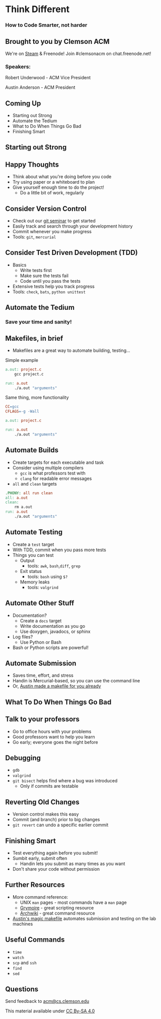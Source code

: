 # Think Different
### How to Code Smarter, not harder


## Brought to you by Clemson ACM

We're on [Steam](http://steamcommunity.com/groups/clemsonacm) &
Freenode! Join #clemsonacm on chat.freenode.net!

### Speakers:

Robert Underwood - ACM Vice President

Austin Anderson - ACM President


## Coming Up

- Starting out Strong
- Automate the Tedium
- What to Do When Things Go Bad
- Finishing Smart



## Starting out Strong


## Happy Thoughts

- Think about what you're doing before you code
- Try using paper or a whiteboard to plan
- Give yourself enough time to do the project!
  - Do a little bit of work, regularly


## Consider Version Control

- Check out our [git seminar][git]  to get started
- Easily track and search through your development history
- Commit whenever you make progress
- Tools: `git`, `mercurial`

[git]: people.cs.clemson.edu/~robertu/git/git.html


## Consider Test Driven Development (TDD)

- Basics
  - Write tests first
  - Make sure the tests fail
  - Code until you pass the tests
- Extensive tests help you track progress
- Tools: `check`, `bats`, `python unittest`



## Automate the Tedium

### Save your time and sanity!


## Makefiles, in brief

- Makefiles are a great way to automate building, testing...

Simple example
```makefile
a.out: project.c
	gcc project.c

run: a.out
    ./a.out "arguments"
```

Same thing, more functionality
```makefile
CC=gcc
CFLAGS=-g -Wall

a.out: project.c

run: a.out
    ./a.out "arguments"
```


## Automate Builds

- Create targets for each executable and task
- Consider using multiple compilers
	- `gcc` is what professors test with
	- `clang` for readable error messages
- `all` and `clean` targets

```makefile
.PHONY: all run clean
all: a.out
clean:
	rm a.out
run: a.out
    ./a.out "arguments"
```


## Automate Testing

- Create a `test` target
- With TDD, commit when you pass more tests
- Things you can test
   - Output
	 - tools: `awk`, `bash`,`diff`,  `grep`
   - Exit status
	 - tools: `bash` using `$?`
   - Memory leaks
     - tools: `valgrind`


## Automate Other Stuff

- Documentation?
   - Create a `docs` target
   - Write documentation as you go
   - Use doxygen, javadocs, or sphinx
- Log files?
   - Use Python or Bash
- Bash or Python scripts are powerful!


## Automate Submission

- Saves time, effort, and stress
- Handin is Mercurial-based, so you can use the command line
- Or, [Austin made a makefile for you already][1]

[1]: https://github.com/protractorninja/cu-handin-magic-make/



## What To Do When Things Go Bad


## Talk to your professors

- Go to office hours with your problems
- Good professors want to help you learn
- Go early; everyone goes the night before


## Debugging

- `gdb`
- `valgrind`
- `git bisect` helps find where a bug was introduced
  - Only if commits are testable


## Reverting Old Changes

- Version control makes this easy
- Commit (and branch) prior to big changes
- `git revert` can undo a specific earlier commit



## Finishing Smart

- Test everything again before you submit!
- Sumbit early, submit often
  - Handin lets you submit as many times as you want
- Don't share your code without permission



## Further Resources

- More command reference:
  - UNIX `man` pages - most commands have a `man` page
  - [Grymoire][1] - great scripting resource
  - [Archwiki][2] - great command resource
- [Austin's magic makefile][3] automates submission and testing on the lab machines

[1]: http://www.grymoire.com/
[2]: https://wiki.archlinux.org/index.php/Main_Page
[3]: https://github.com/protractorninja/cu-handin-magic-make/


## Useful Commands

-  `time`
-  `watch`
-  `scp` and `ssh`
-  `find`
-  `sed`



## Questions

Send feedback to acm@cs.clemson.edu

This material available under [CC By-SA 4.0](http://creativecommons.org/licenses/by-sa/4.0/)

